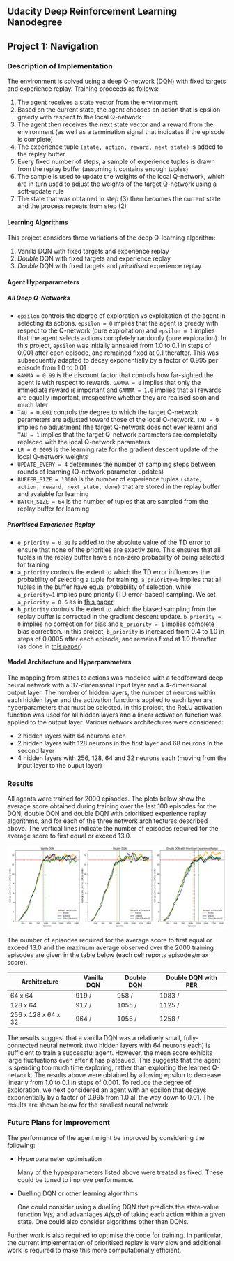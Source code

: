 ## Udacity Deep Reinforcement Learning Nanodegree 
## Project 1: Navigation

### Description of Implementation

The environment is solved using a deep Q-network (DQN) with fixed targets and experience replay. Training proceeds as follows:

1. The agent receives a state vector from the environment
1. Based on the current state, the agent chooses an action that is epsilon-greedy with respect to the local Q-network
1. The agent then receives the next state vector and a reward from the environment (as well as a termination signal that indicates if the episode is complete)
1. The experience tuple `(state, action, reward, next state)` is added to the replay buffer
1. Every fixed number of steps, a sample of experience tuples is drawn from the replay buffer (assuming it contains enough tuples)
1. The sample is used to update the weights of the local Q-network, which are in turn used to adjust the weights of the target Q-network using a soft-update rule
1. The state that was obtained in step (3) then becomes the current state and the process repeats from step (2)

#### Learning Algorithms

This project considers three variations of the deep Q-learning algorithm:

1. Vanilla DQN with fixed targets and experience replay
1. *Double* DQN with fixed targets and experience replay
1. *Double* DQN with fixed targets and *prioritised* experience replay

#### Agent Hyperparameters

##### All Deep Q-Networks

- `epsilon` controls the degree of exploration vs exploitation of the agent in selecting its actions. `epsilon = 0` implies that the agent is greedy with respect to the Q-network (pure exploitation) and `epsilon = 1` implies that the agent selects actions completely randomly (pure exploration). In this project, `epsilon` was initially annealed from 1.0 to 0.1 in steps of 0.001 after each episode, and remained fixed at 0.1 therafter. This was subsequently adapted to decay exponentially by a factor of 0.995 per episode from 1.0 to 0.01
- `GAMMA = 0.99` is the discount factor that controls how far-sighted the agent is with respect to rewards. `GAMMA = 0` implies that only the immediate reward is important and `GAMMA = 1.0` implies that all rewards are equally important, irrespective whether they are realised soon and much later
- `TAU = 0.001` controls the degree to which the target Q-network parameters are adjusted toward those of the local Q-network. `TAU = 0` implies no adjustment (the target Q-network does not ever learn) and `TAU = 1` implies that the target Q-network parameters are completelty replaced with the local Q-network parameters
- `LR = 0.0005` is the learning rate for the gradient descent update of the local Q-network weights
- `UPDATE_EVERY = 4` determines the number of sampling steps between rounds of learning (Q-network parameter updates)
- `BUFFER_SIZE = 10000` is the number of experience tuples `(state, action, reward, next_state, done)` that are stored in the replay buffer and avaiable for learning
- `BATCH_SIZE = 64` is the number of tuples that are sampled from the replay buffer for learning

##### Prioritised Experience Replay

- `e_priority = 0.01` is added to the absolute value of the TD error to ensure that none of the priorities are exactly zero. This ensures that all tuples in the replay buffer have a non-zero probability of being selected for training
- `a_priority` controls the extent to which the TD error influences the probability of selecting a tuple for training. `a_priority=0` implies that all tuples in the buffer have equal probability of selection, while `a_priority=1` implies pure priority (TD error-based) sampling. We set `a_priority = 0.6` as in [this paper](https://arxiv.org/pdf/1511.05952.pdf)
- `b_priority` controls the extent to which the biased sampling from the replay buffer is corrected in the gradient descent update. `b_priority = 0` implies no correction for bias and `b_priority = 1` implies complete bias correction. In this project, `b_priority` is increased from 0.4 to 1.0 in steps of 0.0005 after each episode, and remains fixed at 1.0 therafter (as done in [this paper](https://arxiv.org/pdf/1511.05952.pdf))


#### Model Architecture and Hyperparameters

The mapping from states to actions was modelled with a feedforward deep neural network with a 37-dimensonal input layer and a 4-dimensional output layer. The number of hidden layers, the number of neurons within each hidden layer and the activation functions applied to each layer are hyperparameters that must be selected. In this project, the ReLU activation function was used for all hidden layers and a linear activation function was applied to the output layer. Various network architectures were considered:

- 2 hidden layers with 64 neurons each
- 2 hidden layers with 128 neurons in the first layer and 68 neurons in the second layer
- 4 hidden layers with 256, 128, 64 and 32 neurons each (moving from the input layer to the ouput layer)


### Results

All agents were trained for 2000 episodes. The plots below show the average score obtained during training over the last 100 episodes for the DQN, double DQN and double DQN with prioritised experience replay algorithms, and for each of the three network architectures described above. The vertical lines indicate the number of episodes required for the average score to first equal or exceed 13.0.

![alt text](all_scores.png)

The number of episodes required for the average score to first equal or exceed 13.0 and the maximum average observed over the 2000 training episodes are given in the table below (each cell reports episodes/max score).


| Architecture        | Vanilla DQN         | Double DQN          | Double DQN with PER |
| ------------------- | ------------------- | ------------------- | ------------------- |
| 64 x 64             | 919 /                | 958 /              | 1083 /              |
| 128 x 64            | 917 /                | 1055 /             | 1125 /              |
| 256 x 128 x 64 x 32 | 964 /                | 1056 /             | 1258 /              |

The results suggest that a vanilla DQN was a relatively small, fully-connected neural network (two hidden layers with 64 neurons each) is sufficient to train a successful agent. However, the mean score exhibits large fluctuations even after it has plateaued. This suggests that the agent is spending too much time exploring, rather than exploiting the learned Q-network. The results above were obtained by allowing epsilon to decrease linearly from 1.0 to 0.1 in steps of 0.001. To reduce the degree of exploration, we next considered an agent with an epsilon that decays exponentially by a factor of 0.995 from 1.0 all the way down to 0.01. The results are shown below for the smallest neural network.


### Future Plans for Improvement

The performance of the agent might be improved by considering the following:

- Hyperparameter optimisation 

  Many of the hyperparameters listed above were treated as fixed. These could be tuned to improve performance.

- Duelling DQN or other learning algorithms

  One could consider using a duelling DQN that predicts the state-value function *V(s)* and advantages *A(s,a)* of taking each action within a given state. One could also consider algorithms other than DQNs. 

Further work is also required to optimise the code for training. In particular, the current implementation of prioritised replay is very slow and additional work is required to make this more computationally efficient.
